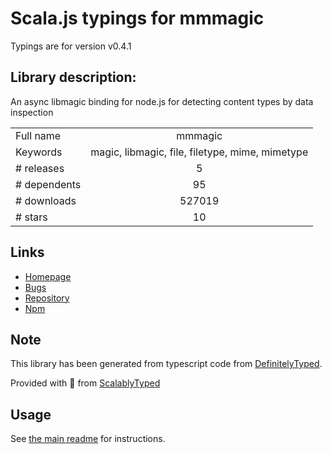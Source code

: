
# Scala.js typings for mmmagic

Typings are for version v0.4.1

## Library description:
An async libmagic binding for node.js for detecting content types by data inspection

|                    |                 |
| ------------------ | :-------------: |
| Full name          | mmmagic |
| Keywords           | magic, libmagic, file, filetype, mime, mimetype |
| # releases         | 5 |
| # dependents       | 95 |
| # downloads        | 527019 |
| # stars            | 10 |

## Links
- [Homepage](https://github.com/mscdex/mmmagic#readme)
- [Bugs](https://github.com/mscdex/mmmagic/issues)
- [Repository](https://github.com/mscdex/mmmagic)
- [Npm](https://www.npmjs.com/package/mmmagic)
    


## Note
This library has been generated from typescript code from [DefinitelyTyped](https://definitelytyped.org).

Provided with :purple_heart: from [ScalablyTyped](https://github.com/oyvindberg/ScalablyTyped)

## Usage
See [the main readme](../../readme.md) for instructions.


